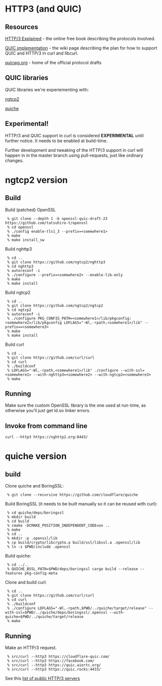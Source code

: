 # HTTP3 (and QUIC)

## Resources

[HTTP/3 Explained](https://daniel.haxx.se/http3-explained/) - the online free
book describing the protocols involved.

[QUIC implementation](https://github.com/curl/curl/wiki/QUIC-implementation) -
the wiki page describing the plan for how to support QUIC and HTTP/3 in curl
and libcurl.

[quicwg.org](https://quicwg.org/) - home of the official protocol drafts

## QUIC libraries

QUIC libraries we're experiementing with:

[ngtcp2](https://github.com/ngtcp2/ngtcp2)

[quiche](https://github.com/cloudflare/quiche)

## Experimental!

HTTP/3 and QUIC support in curl is considered **EXPERIMENTAL** until further
notice. It needs to be enabled at build-time.

Further development and tweaking of the HTTP/3 support in curl will happen in
in the master branch using pull-requests, just like ordinary changes.

# ngtcp2 version

## Build

Build (patched) OpenSSL

     % git clone --depth 1 -b openssl-quic-draft-23 https://github.com/tatsuhiro-t/openssl
     % cd openssl
     % ./config enable-tls1_3 --prefix=<somewhere1>
     % make
     % make install_sw

Build nghttp3

     % cd ..
     % git clone https://github.com/ngtcp2/nghttp3
     % cd nghttp3
     % autoreconf -i
     % ./configure --prefix=<somewhere2> --enable-lib-only
     % make
     % make install

Build ngtcp2

     % cd ..
     % git clone https://github.com/ngtcp2/ngtcp2
     % cd ngtcp2
     % autoreconf -i
     % ./configure PKG_CONFIG_PATH=<somewhere1>/lib/pkgconfig:<somewhere2>/lib/pkgconfig LDFLAGS="-Wl,-rpath,<somehere1>/lib" --prefix==<somewhere3>
     % make
     % make install

Build curl

     % cd ..
     % git clone https://github.com/curl/curl
     % cd curl
     % ./buildconf
     % LDFLAGS="-Wl,-rpath,<somewhere1>/lib" ./configure --with-ssl=<somewhere1> --with-nghttp3=<somewhere2> --with-ngtcp2=<somewhere3>
     % make

## Running

Make sure the custom OpenSSL library is the one used at run-time, as otherwise
you'll just get ld.so linker errors.

## Invoke from command line

    curl --http3 https://nghttp2.org:8443/

# quiche version

## build

Clone quiche and BoringSSL:

     % git clone --recursive https://github.com/cloudflare/quiche

Build BoringSSL (it needs to be built manually so it can be reused with curl):

     % cd quiche/deps/boringssl
     % mkdir build
     % cd build
     % cmake -DCMAKE_POSITION_INDEPENDENT_CODE=on ..
     % make
     % cd ..
     % mkdir -p .openssl/lib
     % cp build/crypto/libcrypto.a build/ssl/libssl.a .openssl/lib
     % ln -s $PWD/include .openssl

Build quiche:

     % cd ../..
     % QUICHE_BSSL_PATH=$PWD/deps/boringssl cargo build --release --features pkg-config-meta

Clone and build curl:

     % cd ..
     % git clone https://github.com/curl/curl
     % cd curl
     % ./buildconf
     % ./configure LDFLAGS="-Wl,-rpath,$PWD/../quiche/target/release" --with-ssl=$PWD/../quiche/deps/boringssl/.openssl --with-quiche=$PWD/../quiche/target/release
     % make

## Running

Make an HTTP/3 request.

     % src/curl --http3 https://cloudflare-quic.com/
     % src/curl --http3 https://facebook.com/
     % src/curl --http3 https://quic.aiortc.org/
     % src/curl --http3 https://quic.rocks:4433/

See this [list of public HTTP/3 servers](https://bagder.github.io/HTTP3-test/)
